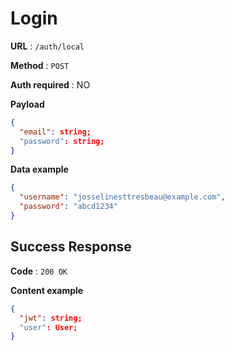 # Login

**URL** : `/auth/local`

**Method** : `POST`

**Auth required** : NO

**Payload**

```json
{
  "email": string;
  "password": string;
}
```

**Data example**

```json
{
  "username": "josselinesttresbeau@example.com",
  "password": "abcd1234"
}
```

## Success Response

**Code** : `200 OK`

**Content example**

```json
{
  "jwt": string;
  "user": User;
}
```
